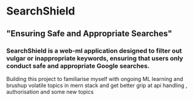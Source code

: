 # SearchShield #
## "Ensuring Safe and Appropriate Searches" ##
### SearchShield is a web-ml application designed to filter out vulgar or inappropriate keywords, ensuring that users only conduct safe and appropriate Google searches. ###
 Building this project to familiarise myself with ongoing ML learning and brushup volatile topics in mern stack and get better grip at api handling , authorisation and some new topics 
